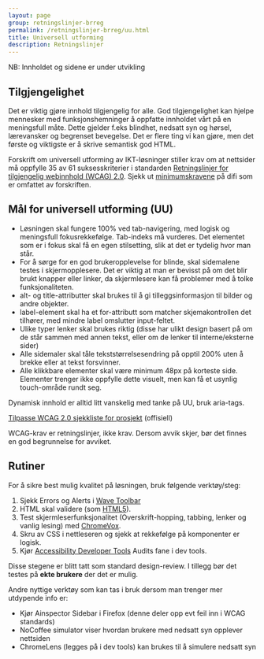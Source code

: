 ```yaml
---
layout: page
group: retningslinjer-brreg
permalink: /retningslinjer-brreg/uu.html
title: Universell utforming
description: Retningslinjer
---
```


<div id="alert-no-arrow" class="a-message a-message-error a-message--arrow-off a-message--fullwidth mb-2 a-py-minus-1">
  NB: Innholdet og sidene er under utvikling
</div>

## Tilgjengelighet

Det er viktig gjøre innhold tilgjengelig for alle. God tilgjengelighet kan hjelpe mennesker med funksjonshemninger å oppfatte innholdet vårt på en meningsfull måte. Dette gjelder f.eks blindhet, nedsatt syn og hørsel, lærevansker og begrenset bevegelse. Det er flere ting vi kan gjøre, men det første og viktigste er å skrive semantisk god HTML.

Forskrift om universell utforming av IKT-løsninger stiller krav om at nettsider må oppfylle 35 av 61 suksesskriterier i standarden [Retningslinjer for tilgjengelig webinnhold (WCAG) 2.0](https://www.w3.org/Translations/WCAG20-no/). Sjekk ut [minimumskravene](https://uu.difi.no/krav-og-regelverk/wcag-20-standarden/) på difi som er omfattet av forskriften.

## Mål for universell utforming (UU)

- Løsningen skal fungere 100% ved tab-navigering, med logisk og meningsfull fokusrekkefølge.  Tab-indeks må vurderes. Det elementet som er i fokus skal få en egen stilsetting, slik at det er tydelig hvor man står.
- For å sørge for en god brukeropplevelse for blinde, skal sidemalene testes i skjermopplesere. Det er viktig at man er bevisst på om det blir brukt knapper eller linker, da skjermlesere kan få problemer med å tolke funksjonaliteten.
- alt- og title-attributter skal brukes til å gi tilleggsinformasjon til bilder og andre objekter.
- label-element skal ha et for-attributt som matcher skjemakontrollen det tilhører, med mindre label omslutter input-feltet.
- Ulike typer lenker skal brukes riktig (disse har ulikt design basert på om de står sammen med annen tekst, eller om de lenker til interne/eksterne sider)
- Alle sidemaler skal tåle tekststørrelsesendring på opptil 200% uten å brekke eller at tekst forsvinner.
- Alle klikkbare elementer skal være minimum 48px på korteste side. Elementer trenger ikke oppfylle dette visuelt, men kan få et usynlig touch-område rundt seg.

Dynamisk innhold er alltid litt vanskelig med tanke på UU, bruk aria-tags.

[Tilpasse WCAG 2.0 sjekkliste for prosjekt](https://www.w3.org/WAI/WCAG20/quickref/) (offisiell)

WCAG-krav er retningslinjer, ikke krav. Dersom avvik skjer, bør det finnes en god begrunnelse for avviket.

## Rutiner
For å sikre best mulig kvalitet på løsningen, bruk følgende verktøy/steg:

1. Sjekk Errors og Alerts i [Wave Toolbar](http://wave.webaim.org/extension/)
2. HTML skal validere (som [HTML5](https://html5.validator.nu/)).
3. Test skjermleserfunksjonalitet (Overskrift-hopping, tabbing, lenker og vanlig lesing)
 med [ChromeVox](https://chrome.google.com/webstore/detail/chromevox/kgejglhpjiefppelpmljglcjbhoiplfn).
3. Skru av CSS i nettleseren og sjekk at rekkefølge på komponenter er logisk.
4. Kjør [Accessibility Developer Tools](https://chrome.google.com/webstore/detail/accessibility-developer-t/fpkknkljclfencbdbgkenhalefipecmb) Audits fane i dev tools.


Disse stegene er blitt tatt som standard design-review. I tillegg bør det testes på **ekte brukere** der det er mulig.

Andre nyttige verktøy som kan tas i bruk dersom man trenger mer utdypende info er:

- Kjør Ainspector Sidebar i Firefox (denne deler opp evt feil inn i WCAG standards)
- NoCoffee simulator viser hvordan brukere med nedsatt syn opplever nettsiden
- ChromeLens (legges på i dev tools) kan brukes til å simulere nedsatt syn
